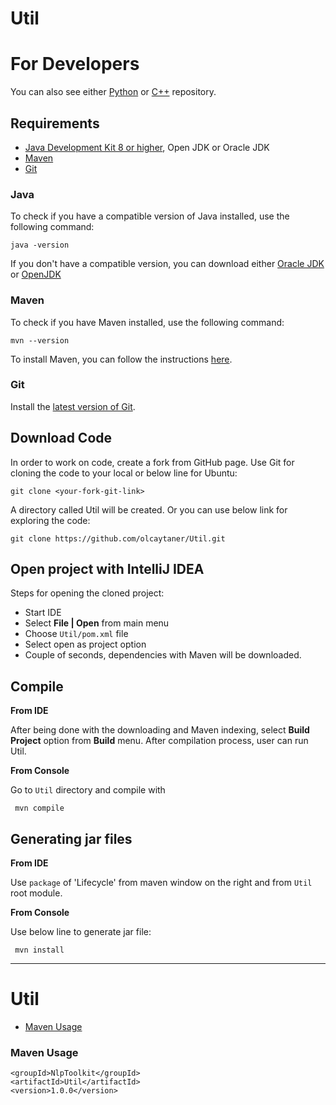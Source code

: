 # Util
For Developers
============
You can also see either [Python](https://github.com/olcaytaner/Util-Py) 
or [C++](https://github.com/olcaytaner/Util-CPP) repository.
## Requirements

* [Java Development Kit 8 or higher](#java), Open JDK or Oracle JDK
* [Maven](#maven)
* [Git](#git)

### Java 

To check if you have a compatible version of Java installed, use the following command:

    java -version
    
If you don't have a compatible version, you can download either [Oracle JDK](https://www.oracle.com/technetwork/java/javase/downloads/jdk8-downloads-2133151.html) or [OpenJDK](https://openjdk.java.net/install/)    

### Maven
To check if you have Maven installed, use the following command:

    mvn --version
    
To install Maven, you can follow the instructions [here](https://maven.apache.org/install.html).      

### Git

Install the [latest version of Git](https://git-scm.com/book/en/v2/Getting-Started-Installing-Git).

## Download Code

In order to work on code, create a fork from GitHub page. 
Use Git for cloning the code to your local or below line for Ubuntu:

	git clone <your-fork-git-link>

A directory called Util will be created. Or you can use below link for exploring the code:

	git clone https://github.com/olcaytaner/Util.git

## Open project with IntelliJ IDEA

Steps for opening the cloned project:

* Start IDE
* Select **File | Open** from main menu
* Choose `Util/pom.xml` file
* Select open as project option
* Couple of seconds, dependencies with Maven will be downloaded. 


## Compile

**From IDE**

After being done with the downloading and Maven indexing, select **Build Project** option from **Build** menu. After compilation process, user can run Util.

**From Console**

Go to `Util` directory and compile with 

     mvn compile 

## Generating jar files

**From IDE**

Use `package` of 'Lifecycle' from maven window on the right and from `Util` root module.

**From Console**

Use below line to generate jar file:

     mvn install



------------------------------------------------

Util
============
+ [Maven Usage](#maven-usage)


### Maven Usage

    <groupId>NlpToolkit</groupId>
    <artifactId>Util</artifactId>
    <version>1.0.0</version>
